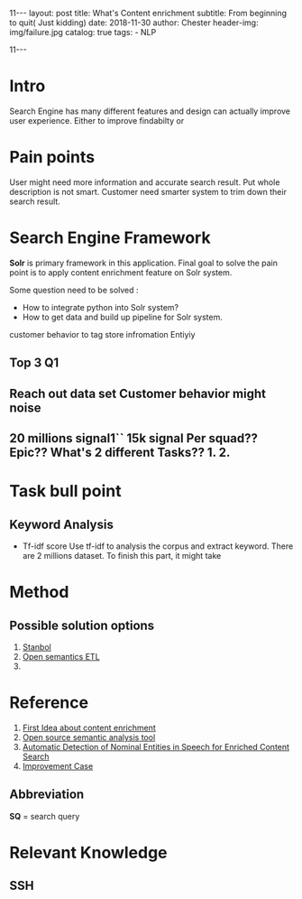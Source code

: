 11﻿---
layout:     post
title:      What's Content enrichment
subtitle:   From beginning to quit( Just kidding)
date:       2018-11-30
author:    Chester
header-img: img/failure.jpg
catalog: true
tags:
    - NLP
    
11---
# Intro
Search Engine has many different features and design can actually improve user experience. Either to improve findabilty or 


# Pain points
User might need more information and accurate search result. Put whole description is not smart. Customer need smarter system to trim down their search result.
# Search Engine Framework
**Solr** is primary framework in this application. Final goal to solve the pain point is to apply content enrichment feature on Solr system. 

Some question need to be solved :
- How to integrate python into Solr system?
- How to get data and build up pipeline for Solr system.


customer behavior 
to tag 
store infromation
Entiyiy

Top 3
Q1
-------------------
Reach out data set 
Customer behavior might noise
-----------------------------
20 millions signal1``
15k signal
Per squad??
Epic??
What's 2 different Tasks??
1.
2.
----------------------
# Task bull point
## Keyword Analysis
- Tf-idf score 
	Use tf-idf to analysis the corpus and extract keyword. There are 2 millions dataset. To finish this part, it might take 



# Method
## Possible solution options

 1. [Stanbol](http://stanbol.apache.org/development/index.html#source_code)
 2. [Open semantics ETL](https://github.com/opensemanticsearch/open-semantic-etl)
 3. 

# Reference


 1. [First Idea about content enrichment](http://breakthroughanalysis.com/2012/01/25/smart-content-re-viewed-text-analytics-and-semantic-content-enrichment/)
 2. [Open source semantic analysis tool](https://opensemanticsearch.org/etl)
 3. [Automatic Detection of Nominal Entities in Speech for Enriched Content Search](file:///home/chester/Downloads/5862-29771-1-PB.pdf)
 4. [Improvement Case](https://www.iknow.us/projects/content-enrichment-and-search-enhancement)

## Abbreviation
**SQ** = search query

# Relevant Knowledge
## SSH


<!--stackedit_data:
eyJoaXN0b3J5IjpbLTEwOTcyNzc1ODksMTM3OTc4NjI5LDEyMD
I3MzI1NTQsNjE3NjU3MzQxLDE1NzQ5MDQ1ODAsMTE2MTQwMjAw
MiwtMTk5MjkwNTM1OSwtMTkyOTc1NDI1NywxNTQ0MjIyNTczLC
05MDg1OTMzNjMsOTgzMTc2OTg3LDU4NjM0OTI2MCwtNzk4NTI1
NjEzLDE1MDk2NzUwMzcsLTE0NzY4MDM3NTgsLTE1MjQwMTYwMD
BdfQ==
-->